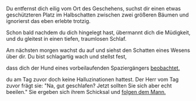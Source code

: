 Du entfernst dich eilig vom Ort des Geschehens, suchst dir einen etwas geschützteren Platz im Halbschatten
zwischen zwei größeren Bäumen und ignorierst das eben erlebte trotzig.

Schon bald nachdem du dich hingelegt hast, übermannt dich die Müdigkeit, und du gleitest in einen tiefen,
traumlosen Schlaf.

Am nächsten morgen wachst du auf und siehst den Schatten eines Wesens über dir. Du bist schlagartig wach und stellst
fest,

dass dich der Hund eines vorbeilaufenden Spaziergängers [beobachtet.](./hund/hund.md)

du am Tag zuvor doch keine Halluzinationen hattest. Der Herr vom Tag zuvor frägt sie: "Na, gut geschlafen? Jetzt
sollten Sie sich aber echt beeilen." Sie ergeben sich ihrem Schicksal und [folgen dem Mann.](../fs_innen/fs_innen.md)
